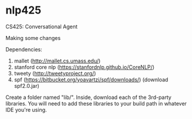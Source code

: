 # nlp425
CS425: Conversational Agent

Making some changes

Dependencies:
1. mallet (http://mallet.cs.umass.edu/)
2. stanford core nlp (https://stanfordnlp.github.io/CoreNLP/)
3. tweety (http://tweetyproject.org/)
4. spf (https://bitbucket.org/yoavartzi/spf/downloads/) (download spf2.0.jar)

Create a folder named "lib/". Inside, download each of the 3rd-party libraries. You will need to add these libraries to your build path in whatever IDE you're using.
